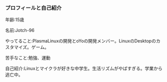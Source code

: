 ### プロフィールと自己紹介
年齢:15歳

名前:Jotch-96

やってること:PlasmaLinuxの開発とoYoの開発メンバー。LinuxのDesktopのカスタマイズ。ゲーム。

苦手なこと:勉強、運動

自己紹介:Linuxとマイクラが好きな中学生。生活リズムがやばすぎる。学業から逃亡中。
